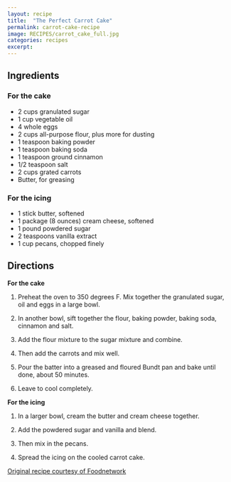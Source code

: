 ```yaml
---
layout: recipe
title:  "The Perfect Carrot Cake"
permalink: carrot-cake-recipe
image: RECIPES/carrot_cake_full.jpg
categories: recipes
excerpt:
---
```




## Ingredients

### For the cake
* 2 cups granulated sugar
* 1 cup vegetable oil
* 4 whole eggs
* 2 cups all-purpose flour, plus more for dusting
* 1 teaspoon baking powder
* 1 teaspoon baking soda
* 1 teaspoon ground cinnamon
* 1/2 teaspoon salt
* 2 cups grated carrots
* Butter, for greasing

### For the icing
* 1 stick butter, softened
* 1 package (8 ounces) cream cheese, softened
* 1 pound powdered sugar
* 2 teaspoons vanilla extract
* 1 cup pecans, chopped finely


## Directions
**For the cake**

1. Preheat the oven to 350 degrees F. Mix together the granulated sugar, oil and eggs in a large bowl.

1. In another bowl, sift together the flour, baking powder, baking soda, cinnamon and salt.

1. Add the flour mixture to the sugar mixture and combine.

1. Then add the carrots and mix well.

1. Pour the batter into a greased and floured Bundt pan and bake until done, about 50 minutes.

1. Leave to cool completely.

**For the icing**

1. In a larger bowl, cream the butter and cream cheese together.

1. Add the powdered sugar and vanilla and blend.

1. Then mix in the pecans.

1. Spread the icing on the cooled carrot cake.

[Original recipe courtesy of Foodnetwork](http://www.foodnetwork.com/recipes/ree-drummond/sigrids-carrot-cake-recipe.html?oc=linkback)
